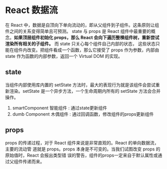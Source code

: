 # React 数据流

在 React 中，数据是自顶向下单向流动的，即从父组件到子组件。这条原则让组件之间的关系变得简单且可预测。
state 与 props 是 React 组件中最重要的概念。**如果顶层组件初始化 props，那么 React 会向下遍历整棵组件树，重新尝试渲染所有相关的子组件。** 而 state 只关心每个组件自己内部的状态， 这些状态只能在组件内改变。把组件看成一个函数，那么它接受了 props 作为参数，内部由 state 作为函数的内部参数，返回一个 Virtual DOM 的实现。

## state

当组件内部使用库内置的 setState 方法时，最大的表现行为就是该组件会尝试重新渲染。setState 是一个异步方法，一个生命周期内所有的 setState 方法会合并操作。

1. smartComponent 智能组件
: 通过state更新组件
2. dumb Component 木偶组件
: 通过回调函数，修改组件的props更新组件

## props

props 的传递过程，对于 React 组件来说是非常直观的。React 的单向数据流，主要的流动管 道就是 props。props 本身是不可变的。当我们试图改变 props 的原始值时，React 会报出类型错 误的警告，组件的props一定来自于默认属性或通过父组件传递而来。


